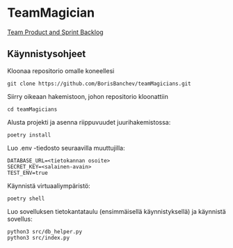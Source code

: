 # TeamMagician

[Team Product and Sprint Backlog](https://docs.google.com/spreadsheets/d/1M6PnnOBQbmud6kSEFh_Pxoa-kk0jIUnGVv0p_7QD7ms/edit?usp=sharing)

## Käynnistysohjeet

Kloonaa repositorio omalle koneellesi

```shell
git clone https://github.com/BorisBanchev/teamMagicians.git
```

Siirry oikeaan hakemistoon, johon repositorio kloonattiin

```shell
cd teamMagicians
```

Alusta projekti ja asenna riippuvuudet juurihakemistossa:

```shell
poetry install
```

Luo .env -tiedosto seuraavilla muuttujilla:

```env
DATABASE_URL=<tietokannan osoite>
SECRET_KEY=<salainen-avain>
TEST_ENV=true
```

Käynnistä virtuaaliympäristö:

```shell
poetry shell
```

Luo sovelluksen tietokantataulu (ensimmäisellä käynnistyksellä) ja käynnistä sovellus:

```shell
python3 src/db_helper.py
python3 src/index.py
```
